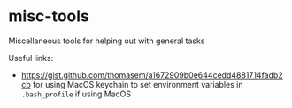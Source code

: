 # misc-tools
Miscellaneous tools for helping out with general tasks

Useful links:
* https://gist.github.com/thomasem/a1672909b0e644cedd4881714fadb2cb for using MacOS keychain to set environment variables in `.bash_profile` if using MacOS
